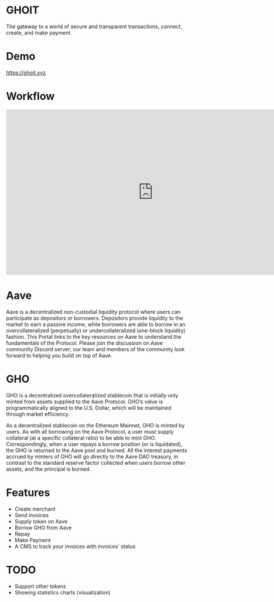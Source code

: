 # GHOIT
The gateway to a world of secure and transparent transactions, connect, create, and make payment.

# Demo
https://ghoit.xyz

# Workflow
<iframe style="border: 1px solid rgba(0, 0, 0, 0.1);" width="800" height="450" src="https://www.figma.com/embed?embed_host=share&url=https%3A%2F%2Fwww.figma.com%2Ffile%2FxyBkSo3vK8s3oH1d7mS9Su%2FUntitled%3Ftype%3Dwhiteboard%26node-id%3D0%253A1%26t%3DdtVOvwd2BCtV9B4i-1" allowfullscreen></iframe>

# Aave
Aave is a decentralized non-custodial liquidity protocol where users can participate as depositors or borrowers. Depositors provide liquidity to the market to earn a passive income, while borrowers are able to borrow in an overcollateralized (perpetually) or undercollateralized (one-block liquidity) fashion. This Portal links to the key resources on Aave to understand the fundamentals of the Protocol. Please join the discussion on Aave community Discord server; our team and members of the community look forward to helping you build on top of Aave.

# GHO
GHO is a decentralized overcollateralized stablecoin that is initially only minted from assets supplied to the Aave Protocol. GHO’s value is programmatically aligned to the U.S. Dollar, which will be maintained through market efficiency.

As a decentralized stablecoin on the Ethereum Mainnet, GHO is minted by users. As with all borrowing on the Aave Protocol, a user must supply collateral (at a specific collateral ratio) to be able to mint GHO. Correspondingly, when a user repays a borrow position (or is liquidated), the GHO is returned to the Aave pool and burned. All the interest payments accrued by minters of GHO will go directly to the Aave DAO treasury, in contrast to the standard reserve factor collected when users borrow other assets, and the principal is burned.

# Features
- Create merchant
- Send invoices
- Supply token on Aave
- Borrow GHO from Aave
- Repay
- Make Payment
- A CMS to track your invoices with invoices' status

# TODO
- Support other tokens
- Showing statistics charts (visualization)